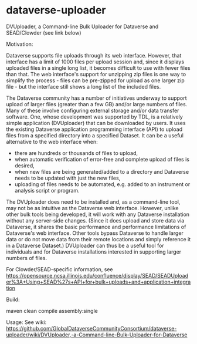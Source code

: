 # dataverse-uploader

DVUploader, a Command-line Bulk Uploader for Dataverse and SEAD/Clowder (see link below)

Motivation:

Dataverse supports file uploads through its web interface. However, that interface has a limit of 1000 files per upload session and, since it displays uploaded files in a single long list, it becomes difficult to use with fewer files than that. The web interface's support for unzipping zip files is one way to simplify the process - files can be pre-zipped for upload as one larger zip file - but the interface still shows a long list of the included files. 

The Dataverse community has a number of initiatives underway to support upload of larger files (greater than a few GB) and/or large numbers of files. Many of these involve configuring external storage and/or data transfer software. One, whose development was supported by TDL, is a relatively simple application (DVUploader) that can be downloaded by users. It uses the existing Dataverse application programming interface (API) to upload files from a specified directory into a specified Dataset. It can be a useful alternative to the web interface when:

  * there are hundreds or thousands of files to upload,
  * when automatic verification of error-free and complete upload of files is desired,
  * when new files are being generated/added to a directory and Dataverse needs to be updated with just the new files,
  * uploading of files needs to be automated, e.g. added to an instrument or analysis script or program.

The DVUploader does need to be installed and, as a command-line tool, may not be as intuitive as the Dataverse web interface. However, unlike other bulk tools being developed, it will work with any Dataverse installation without any server-side changes. (Since it does upload and store data via Dataverse, it shares the basic performance and performance limitations of Dataverse's web interface. Other tools bypass Dataverse to handle larger data or do not move data from their remote locations and simply reference it in a Dataverse Dataset.) DVUploader can thus be a useful tool for individuals and for Dataverse installations interested in supporting larger numbers of files.

For Clowder/SEAD-specific information, see https://opensource.ncsa.illinois.edu/confluence/display/SEAD/SEADUploader%3A+Using+SEAD%27s+API+for+bulk+uploads+and+application+integration

Build:

 maven clean compile assembly:single
 
 Usage: See wiki: https://github.com/GlobalDataverseCommunityConsortium/dataverse-uploader/wiki/DVUploader,-a-Command-line-Bulk-Uploader-for-Dataverse
